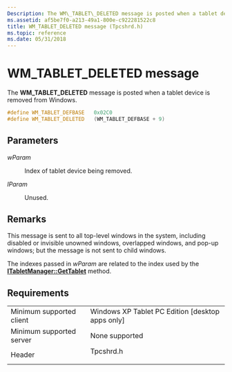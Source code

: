 ```yaml
---
Description: The WM\_TABLET\_DELETED message is posted when a tablet device is removed from Windows.
ms.assetid: af5be7f0-a213-49a1-800e-c922281522c8
title: WM_TABLET_DELETED message (Tpcshrd.h)
ms.topic: reference
ms.date: 05/31/2018
---
```


# WM\_TABLET\_DELETED message

The **WM\_TABLET\_DELETED** message is posted when a tablet device is removed from Windows.


```C++
#define WM_TABLET_DEFBASE   0x02C0
#define WM_TABLET_DELETED   (WM_TABLET_DEFBASE + 9)     
```



## Parameters

<dl> <dt>

*wParam* 
</dt> <dd>

Index of tablet device being removed.

</dd> <dt>

*lParam* 
</dt> <dd>

Unused.

</dd> </dl>

## Remarks

This message is sent to all top-level windows in the system, including disabled or invisible unowned windows, overlapped windows, and pop-up windows; but the message is not sent to child windows.

The indexes passed in *wParam* are related to the index used by the [**ITabletManager::GetTablet**](/previous-versions/windows/desktop/legacy/aa373683(v=vs.85)) method.

## Requirements



|                                     |                                                                                      |
|-------------------------------------|--------------------------------------------------------------------------------------|
| Minimum supported client<br/> | Windows XP Tablet PC Edition \[desktop apps only\]<br/>                        |
| Minimum supported server<br/> | None supported<br/>                                                            |
| Header<br/>                   | <dl> <dt>Tpcshrd.h</dt> </dl> |



 

 